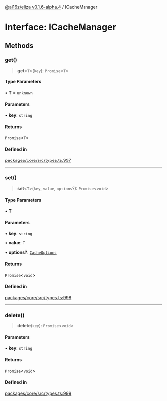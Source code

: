 [@ai16z/eliza v0.1.6-alpha.4](../index.md) / ICacheManager

# Interface: ICacheManager

## Methods

### get()

> **get**\<`T`\>(`key`): `Promise`\<`T`\>

#### Type Parameters

• **T** = `unknown`

#### Parameters

• **key**: `string`

#### Returns

`Promise`\<`T`\>

#### Defined in

[packages/core/src/types.ts:997](https://github.com/IkigaiLabsETH/eliza/blob/main/packages/core/src/types.ts#L997)

***

### set()

> **set**\<`T`\>(`key`, `value`, `options`?): `Promise`\<`void`\>

#### Type Parameters

• **T**

#### Parameters

• **key**: `string`

• **value**: `T`

• **options?**: [`CacheOptions`](../type-aliases/CacheOptions.md)

#### Returns

`Promise`\<`void`\>

#### Defined in

[packages/core/src/types.ts:998](https://github.com/IkigaiLabsETH/eliza/blob/main/packages/core/src/types.ts#L998)

***

### delete()

> **delete**(`key`): `Promise`\<`void`\>

#### Parameters

• **key**: `string`

#### Returns

`Promise`\<`void`\>

#### Defined in

[packages/core/src/types.ts:999](https://github.com/IkigaiLabsETH/eliza/blob/main/packages/core/src/types.ts#L999)
